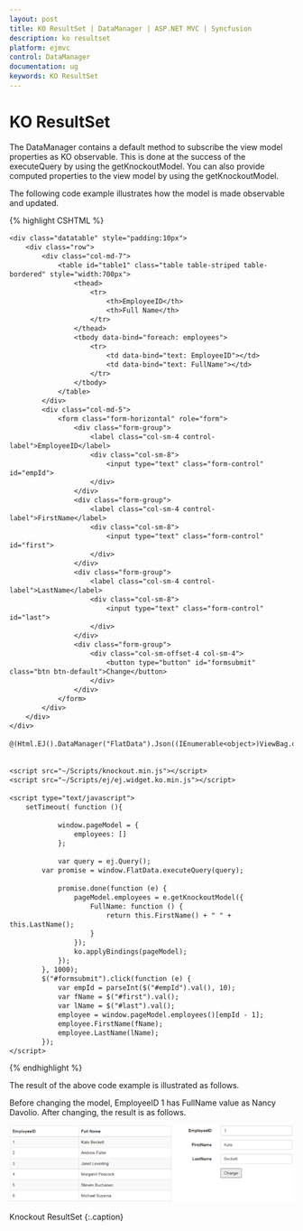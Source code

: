 ```yaml
---
layout: post
title: KO ResultSet | DataManager | ASP.NET MVC | Syncfusion
description: ko resultset
platform: ejmvc
control: DataManager
documentation: ug
keywords: KO ResultSet
---
```


# KO ResultSet

The DataManager contains a default method to subscribe the view model properties as KO observable. This is done at the success of the executeQuery by using the getKnockoutModel. You can also provide computed properties to the view model by using the getKnockoutModel.

The following code example illustrates how the model is made observable and updated.

{% highlight CSHTML %}

	<div class="datatable" style="padding:10px">
		<div class="row">
			<div class="col-md-7">
				<table id="table1" class="table table-striped table-bordered" style="width:700px">
					<thead>
						<tr>
							<th>EmployeeID</th>
							<th>Full Name</th>
						</tr>
					</thead>
					<tbody data-bind="foreach: employees">
						<tr>
							<td data-bind="text: EmployeeID"></td>
							<td data-bind="text: FullName"></td>
						</tr>
					</tbody>
				</table>
			</div>
			<div class="col-md-5">
				<form class="form-horizontal" role="form">
					<div class="form-group">
						<label class="col-sm-4 control-label">EmployeeID</label>
						<div class="col-sm-8">
							<input type="text" class="form-control" id="empId">
						</div>
					</div>
					<div class="form-group">
						<label class="col-sm-4 control-label">FirstName</label>
						<div class="col-sm-8">
							<input type="text" class="form-control" id="first">
						</div>
					</div>
					<div class="form-group">
						<label class="col-sm-4 control-label">LastName</label>
						<div class="col-sm-8">
							<input type="text" class="form-control" id="last">
						</div>
					</div>
					<div class="form-group">
						<div class="col-sm-offset-4 col-sm-4">
							<button type="button" id="formsubmit" class="btn btn-default">Change</button>
						</div>
					</div>
				</form>
			</div>
		</div>
	</div>

	@(Html.EJ().DataManager("FlatData").Json((IEnumerable<object>)ViewBag.datasource).Adaptor(AdaptorType.JsonAdaptor))


	<script src="~/Scripts/knockout.min.js"></script>
	<script src="~/Scripts/ej/ej.widget.ko.min.js"></script>

	<script type="text/javascript">
		setTimeout( function (){

				window.pageModel = {
					employees: []
				};
			
				var query = ej.Query();
			var promise = window.FlatData.executeQuery(query);
			
				promise.done(function (e) {
					pageModel.employees = e.getKnockoutModel({
						FullName: function () {
							return this.FirstName() + " " + this.LastName();
						}
					});
					ko.applyBindings(pageModel);
				});
			}, 1000);
			$("#formsubmit").click(function (e) {
				var empId = parseInt($("#empId").val(), 10);
				var fName = $("#first").val();
				var lName = $("#last").val();
				employee = window.pageModel.employees()[empId - 1];
				employee.FirstName(fName);
				employee.LastName(lName);
			});
	</script>

{% endhighlight %}

The result of the above code example is illustrated as follows.

Before changing the model, EmployeeID 1 has FullName value as Nancy Davolio. After changing, the result is as follows.


![](KO-ResultSet_images/KO-ResultSet_img1.png)

Knockout ResultSet
{:.caption}
